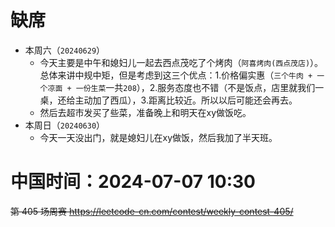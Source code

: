 
# 缺席

- 本周六（`20240629`） 
  * 今天主要是中午和媳妇儿一起去西点茂吃了个烤肉（`阿喜烤肉(西点茂店)`）。总体来讲中规中矩，但是考虑到这三个优点：1.价格偏实惠（`三个牛肉 + 一个凉面 + 一份生菜`一共`208`），2.服务态度也不错（不是饭点，店里就我们一桌，还给主动加了西瓜），3.距离比较近。所以以后可能还会再去。
  * 然后去超市发买了些菜，准备晚上和明天在xy做饭吃。
- 本周日（`20240630`） 
  * 今天一天没出门，就是媳妇儿在xy做饭，然后我加了半天班。

# 中国时间：2024-07-07 10:30

~~第 405 场周赛 https://leetcode-cn.com/contest/weekly-contest-405/~~

